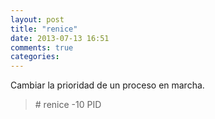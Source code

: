 ```yaml
---
layout: post
title: "renice"
date: 2013-07-13 16:51
comments: true
categories: 
---
```

Cambiar la prioridad de un proceso en marcha.

>\# renice -10 PID

